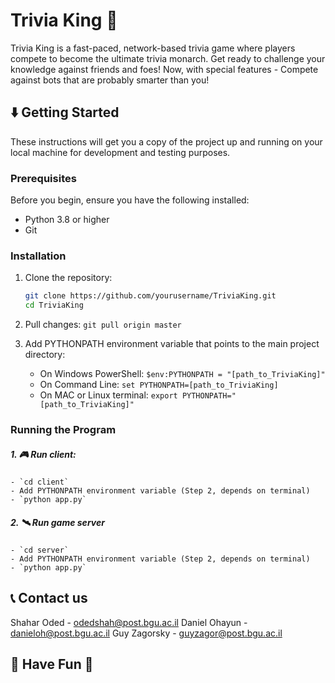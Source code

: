 # Trivia King 👑

Trivia King is a fast-paced, network-based trivia game where players compete to become the ultimate trivia monarch. Get ready to challenge your knowledge against friends and foes!
Now, with special features - Compete against bots that are probably smarter than you!

## ⬇️ Getting Started

These instructions will get you a copy of the project up and running on your local machine for development and testing purposes.

### Prerequisites

Before you begin, ensure you have the following installed:
- Python 3.8 or higher
- Git

### Installation

1. Clone the repository:
   ```bash
   git clone https://github.com/yourusername/TriviaKing.git
   cd TriviaKing

2. Pull changes: `git pull origin master`

3. Add PYTHONPATH environment variable that points to the main project directory:

    - On Windows PowerShell: `$env:PYTHONPATH = "[path_to_TriviaKing]"`
    - On Command Line: `set PYTHONPATH=[path_to_TriviaKing]`
    - On MAC or Linux terminal: `export PYTHONPATH="[path_to_TriviaKing]"`

### Running the Program
##### 1. 🎮 Run client:
    - `cd client`
    - Add PYTHONPATH environment variable (Step 2, depends on terminal)
    - `python app.py`

##### 2. 🛰️ Run game server

    - `cd server`
    - Add PYTHONPATH environment variable (Step 2, depends on terminal)
    - `python app.py`

## 📞 Contact us

Shahar Oded - odedshah@post.bgu.ac.il
Daniel Ohayun - danieloh@post.bgu.ac.il
Guy Zagorsky - guyzagor@post.bgu.ac.il


## 🌟 Have Fun 🌟
